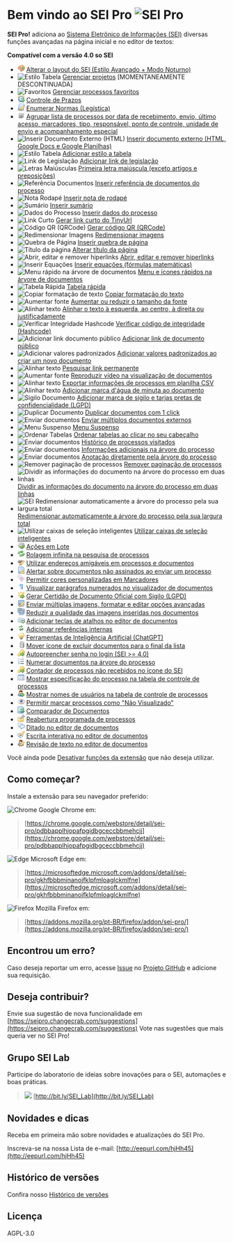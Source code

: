 # Bem vindo ao SEI Pro ![SEI Pro](/img/icon-32.png)

**SEI Pro!** adiciona ao [Sistema Eletrônico de Informações (SEI)](https://softwarepublico.gov.br/social/sei) diversas funções avançadas na página inicial e no editor de textos:

**Compatível com a versão 4.0 so SEI**

- ![Estilo Avançado](/img/icon-estiloavancado.png) [Alterar o layout do SEI (Estilo Avançado + Modo Noturno)](./pages/ESTILOAVANCADO.md)
- ![Estilo Tabela](/img/icon-projetos.png) [Gerenciar projetos](./pages/PROJETOS.md) [MOMENTANEAMENTE DESCONTINUADA]
- ![Favoritos](/img/icon-favoritos.png) [Gerenciar processos favoritos](./pages/FAVORITOS.md)
- ![Gerenciar Prazos](/img/icon-controleprazo.png) [Controle de Prazos](./pages/PRAZOS.md)
- ![Enumerar Normas (Legística)](/img/icon-legistica.png) [Enumerar Normas (Legística)](./pages/LEGISTICA.md)
- ![Agrupar lista](/img/icon-agruparlista.png) [Agrupar  lista de processos por data de recebimento, envio, último acesso, marcadores, tipo, responsável, ponto de controle, unidade de envio e acompanhamento especial](./pages/AGRUPAR.md)
- ![Inserir Documento Externo (HTML)](/img/icon-inserirhtml.png) [Inserir documento externo (HTML, Google Docs e Google Planilhas)](./pages/INSERIRDOC.md)
- ![Estilo Tabela](/img/icon-estilotabela.png) [Adicionar estilo a tabela](./pages/ESTILOTABELA.md)
- ![Link de Legislação](/img/icon-linklegis.png) [Adicionar link de legislação](./pages/LINKLEGIS.md)
- ![Letras Maiúsculas](/img/icon-letramaiusc.png) [Primeira letra maiúscula (exceto artigos e preposições)](./pages/LETRAMAIUSC.md)
- ![Referência Documentos](/img/icon-refdocumentos.png) [Inserir referência de documentos do processo](./pages/REFDOCUMENTOS.md)
- ![Nota Rodapé](/img/icon-notarodape.png) [Inserir nota de rodapé](./pages/NOTARODAPE.md)
- ![Sumário](/img/icon-sumario.png) [Inserir sumário](./pages/SUMARIO.md)
- ![Dados do Processo](/img/icon-dadosprocesso.png) [Inserir dados do processo](./pages/DADOSPROCESSO.md)
- ![Link Curto](/img/icon-linkcurto.png) [Gerar link curto do TinyUrl](./pages/LINKCURTO.md)
- ![Código QR (QRCode)](/img/icon-qrcode.png) [Gerar código QR (QRCode)](./pages/QRCODE.md)
- ![Redimensionar Imagens](/img/icon-redimensionaimg.png) [Redimensionar imagens](./pages/REDIMENSIONAIMG.md)
- ![Quebra de Página](/img/icon-quebrapagina.png) [Inserir quebra de página](./pages/QUEBRAPAGINA.md)
- ![Título da página](/img/icon-titulopagina.png) [Alterar título da página](./pages/TITULOPAGINA.md)
- ![Abrir, editar e remover hiperlinks](/img/icon-abrirlink.png) [Abrir, editar e remover hiperlinks](./pages/ABRIRLINKS.md)
- ![Inserir Equações](/img/icon-equacoes.png) [Inserir equações (fórmulas matemáticas)](./pages/EQUACOES.md)
- ![Menu rápido na árvore de documentos](/img/icon-menurapido.png) [Menu e ícones rápidos na árvore de documentos](./pages/MENURAPIDO.md)
- ![Tabela Rápida](/img/icon-tabelarapida.png) [Tabela rápida](./pages/TABELARAPIDA.md)
- ![Copiar formatação de texto](/img/icon-copiarformatacao.png) [Copiar formatação do texto](./pages/COPIARFORMATACAO.md)
- ![Aumentar fonte](/img/icon-aumentarfonte.png) [Aumentar ou reduzir o tamanho da fonte](./pages/AUMENTARFONTE.md)
- ![Alinhar texto](/img/icon-alinhartexto.png) [Alinhar o texto à esquerda, ao centro, à direita ou justificadamente](./pages/ALINHARTEXTO.md)
- ![Verificar Integridade Hashcode](/img/icon-hashcode.png) [Verificar código de integridade (Hashcode)](./pages/HASHCODE.md)
- ![Adicionar link documento público](/img/icon-docpublico.png) [Adicionar link de documento público](./pages/DOCPUBLICO.md)
- ![Adicionar valores padronizados](/img/icon-valdefault.png) [Adicionar valores padronizados ao criar um novo documento](./pages/VALDEFAULT.md)
- ![Alinhar texto](/img/icon-linkpermanente.png) [Pesquisar link permanente](./pages/LINKPERMANENTE.md)
- ![Aumentar fonte](/img/icon-playvideo.png) [Reproduzir vídeo na visualização de documentos](./pages/PLAYVIDEO.md)
- ![Alinhar texto](/img/icon-listaprocessos.png) [Exportar informações de processos em planilha CSV](./pages/LISTAPROCESSOS.md)
- ![Alinhar texto](/img/icon-marcaminuta.png) [Adicionar marca d'água de minuta ao documento](./pages/MARCAMINUTA.md)
- ![Sigilo Documento](/img/icon-sigilodoc.png) [Adicionar marca de sigilo e tarjas pretas de confidencialidade (LGPD)](./pages/SIGILODOC.md)
- ![Duplicar Documento](/img/icon-duplicardoc.png) [Duplicar documentos com 1 click](./pages/DUPLICARDOC.md)
- ![Enviar documentos](/img/icon-uploaddocs.png) [Enviar múltiplos documentos externos](./pages/UPLOADDOCS.md)
- ![Menu Suspenso](/img/icon-menususpenso.png) [Menu Suspenso](./pages/MENUSUSPENSO.md)
- ![Ordenar Tabelas](/img/icon-ordernartabela.png) [Ordenar tabelas ao clicar no seu cabeçalho](./pages/ORDENARTABELA.md)
- ![Enviar documentos](/img/icon-historicoproc.png) [Histórico de processos visitados](./pages/HISTORICOPROC.md)
- ![Enviar documentos](/img/icon-infoarvore.png) [Informações adicionais na árvore do processo](./pages/INFOARVORE.md)
- ![Enviar documentos](/img/icon-notaarvore.png) [Anotação diretamente pela árvore do processo](./pages/NOTAARVORE.md)
- ![Remover paginação de processos](/img/icon-removerpaginacao.png) [Remover paginação de processos](./pages/REMOVEPAGINACAO.md)
- ![Dividir as informações do documento na árvore do processo em duas linhas](/img/icon-dividirinformacoes.png) [Dividir as informações do documento na árvore do processo em duas linhas](./pages/DIVIDIRLINHASARVORE.md)
- ![SEI Redimensionar automaticamente a árvore do processo pela sua largura total](/img/icon-resizearvore.png) [Redimensionar automaticamente a árvore do processo pela sua largura total](./pages/RESIZEARVORE.md)
- ![Utilizar caixas de seleção inteligentes](/img/icon-cursor.png) [Utilizar caixas de seleção inteligentes](./pages/SUBSTITUIRSELECAO.md)
- ![Ações em Lote](/img/icon-acoeslote.png) [Ações em Lote](./pages/ACOESEMLOTE.md)
- ![Rolagem Infinita](/img/icon-rolageminfinita.png) [Rolagem infinita na pesquisa de processos](./pages/ROLAGEMINFINITA.md)
- ![URL Amigável](/img/icon-urlamigavel.png) [Utilizar endereços amigáveis em processos e documentos](./pages/URLAMIGAVEL.md)
- ![Documentos não assinados](/img/icon-docsnaoassinados.png) [Alertar sobre documentos não assinados ao enviar um processo](./pages/DOCSNAOASSINADOS.md)
- ![Cores marcadores](/img/icon-coresmarcadores.png) [Permitir cores personalizadas em Marcadores](./pages/CORESMARCADORES.md)
- ![Parágrafos Numerados](/img/icon-paragrafosnumerados.png) [Visualizar parágrafos numerados no visualizador de documentos](./pages/PARAGRAFOSNUMERADOS.md)
- ![Certidão Sigilo](/img/icon-certidaosigilo.png) [Gerar Certidão de Documento Oficial com Sigilo (LGPD)](./pages/CERTIDAOSIGILO.md)
- ![Editar Imagens](/img/icon-editarimagens.png) [Enviar múltiplas imagens, formatar e editar opções avançadas](./pages/EDITARIMAGENS.md)
- ![Qualidade Imagens](/img/icon-qualidadeimagens.png) [Reduzir a qualidade das imagens inseridas nos documentos](./pages/QUALIDADEIMAGENS.md)
- ![Teclas Atalho](/img/icon-teclasatalho.png) [Adicionar teclas de atalhos no editor de documentos](./pages/TECLASATALHO.md)
- ![Referencia Interna](/img/icon-referenciainterna.png) [Adicionar referências internas](./pages/REFERENCIAINTERNA.md)
- ![Ferramentas IA](/img/icon-ferramentasia.png) [Ferramentas de Inteligência Artificial (ChatGPT)](./pages/FERRAMENTASIA.md)
- ![Mover ícone de excluir](/img/icon-movericone.png) [Mover ícone de excluir documentos para o final da lista](./pages/MOVERICONE.md)
- ![Autopreencher senha](/img/icon-autopreenchersenha.png) [Autopreencher senha no login (SEI >= 4.0)](./pages/AUTOPREENCHERSENHA.md)
- ![Numerar documentos](/img/icon-numerardocsarvore.png) [Numerar documentos na árvore do processo](./pages/NUMERARDOCSARVORE.md)
- ![Contador de processos não recebidos](/img/icon-autopreenchersenha.png) [Contador de processos não recebidos no ícone do SEI](./pages/CONTADORPROCESSOICONE.md)
- ![Mostrar especificação do processo](/img/icon-especificacaoprocesso.png) [Mostrar especificação do processo na tabela de controle de processos](./pages/ESPECIFICACAOPROCESSO.md)
- ![Mostrar nomes de usuários](/img/icon-nomesusuarios.png) [Mostrar nomes de usuários na tabela de controle de processos](./pages/NOMESUSUARIOS.md)
- ![Marcar processo não visualizado](/img/icon-naolido.png) [Permitir marcar processos como "Não Visualizado"](./pages/NAOLIDO.md)
- ![Comparador de Documentos](/img/icon-comparardocumentos.png) [Comparador de Documentos](./pages/COMPARARDOCUMENTOS.md)
- ![Reabertura programada de processos](/img/icon-reabrirprocessos.png) [Reabertura programada de processos](./pages/REABRIRPROCESSOS.md)
- ![Ditado no editor de documentos](/img/icon-ditado.png) [Ditado no editor de documentos](./pages/DITADO.md)
- ![Escrita interativa](/img/icon-escritainterativa.png) [Escrita interativa no editor de documentos](./pages/ESCRITAINTERATIVA.md)
- ![Revisão de texto](/img/icon-revisardoc.png) [Revisão de texto no editor de documentos](./pages/REVISARDOC.md)


Você ainda pode [Desativar funções da extensão](./pages/DESATIVARFUNCOES.md) que não deseja utilizar.


## Como começar?

Instale a extensão para seu navegador preferido:

<img src="https://edent.github.io/SuperTinyIcons/images/svg/chrome.svg" width="24" title="Chrome"> Google Chrome em:

> [https://chrome.google.com/webstore/detail/sei-pro/pdbbapplhjopafpgidbgceccbbmehcjj](https://chrome.google.com/webstore/detail/sei-pro/pdbbapplhjopafpgidbgceccbbmehcjj)

<img src="https://edent.github.io/SuperTinyIcons/images/svg/edge.svg" width="24" title="Edge"> Microsoft Edge em:

> [https://microsoftedge.microsoft.com/addons/detail/sei-pro/gkhfbbbminanojfklpfmloaglckmlfne](https://microsoftedge.microsoft.com/addons/detail/sei-pro/gkhfbbbminanojfklpfmloaglckmlfne)

<img src="https://edent.github.io/SuperTinyIcons/images/svg/firefox.svg" width="24" title="Firefox"> Mozilla Firefox em:

> [https://addons.mozilla.org/pt-BR/firefox/addon/sei-pro/](https://addons.mozilla.org/pt-BR/firefox/addon/sei-pro/)


## Encontrou um erro?

Caso deseja reportar um erro, acesse [Issue](https://github.com/pedrohsoaresadv/sei-pro/issues) no [Projeto GitHub](https://github.com/pedrohsoaresadv/sei-pro/) e adicione sua requisição.

## Deseja contribuir?

Envie sua sugestão de nova funcionalidade em [https://seipro.changecrab.com/suggestions](https://seipro.changecrab.com/suggestions)
Vote nas sugestões que mais queria ver no SEI Pro!

## Grupo SEI Lab

Participe do laboratorio de ideias sobre inovações para o SEI, automações e boas práticas.

> <img src="https://github.com/pedrohsoaresadv/sei-pro/raw/master/img/whatsapp.png" data-canonical-src="https://github.com/pedrohsoaresadv/sei-pro/raw/master/img/whatsapp.png" width="16"/> [http://bit.ly/SEI_Lab](http://bit.ly/SEI_Lab)


## Novidades e dicas

Receba em primeira mão sobre novidades e atualizações do SEI Pro. 

Inscreva-se na nossa Lista de e-mail: [http://eepurl.com/hjHh45](http://eepurl.com/hjHh45)

## Histórico de versões

Confira nosso [Histórico de versões](./pages/HISTORICO.md)

## Licença

AGPL-3.0

